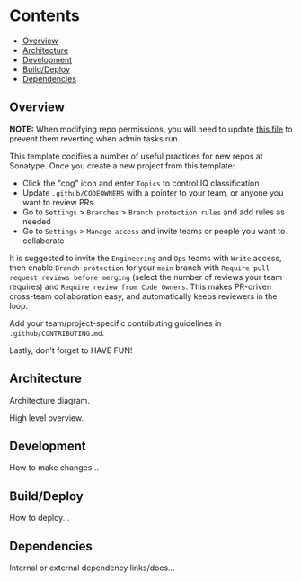 <!--

    Copyright (c) 2019-present Sonatype, Inc. All rights reserved.
    Includes the third-party code listed at http://links.sonatype.com/products/clm/attributions.
    "Sonatype" is a trademark of Sonatype, Inc.

-->

# Contents

- [Overview](#overview)
- [Architecture](#architecture)
- [Development](#development)
- [Build/Deploy](#builddeploy)
- [Dependencies](#dependencies)

## Overview

**NOTE:** When modifying repo permissions, you will need to update
[this file](https://github.com/sonatype/github-admin/blob/master/exclusion.yml)
to prevent them reverting when admin tasks run.

This template codifies a number of useful practices for new repos at Sonatype.
Once you create a new project from this template:

- Click the "cog" icon and enter `Topics` to control IQ classification
- Update `.github/CODEOWNERS` with a pointer to your team, or anyone you want to review PRs 
- Go to `Settings` > `Branches` > `Branch protection rules` and add rules as needed
- Go to `Settings` > `Manage access` and invite teams or people you want to collaborate

It is suggested to invite the `Engineering` and `Ops` teams with `Write` access,
then enable `Branch protection` for your `main` branch with `Require pull request
reviews before merging` (select the number of reviews your team requires) and
`Require review from Code Owners`. This makes PR-driven cross-team collaboration
easy, and automatically keeps reviewers in the loop.

Add your team/project-specific contributing guidelines in `.github/CONTRIBUTING.md`.

Lastly, don't forget to HAVE FUN!

## Architecture

Architecture diagram.

High level overview.

## Development

How to make changes...

## Build/Deploy

How to deploy...

## Dependencies

Internal or external dependency links/docs...
